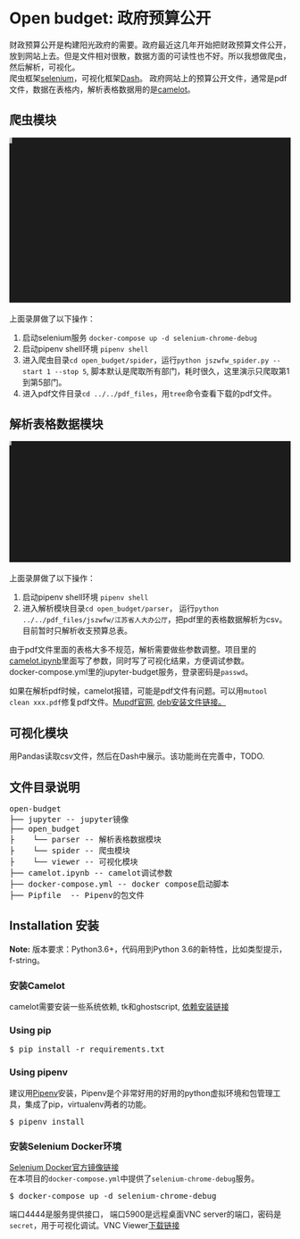 
# Open budget: 政府预算公开

财政预算公开是构建阳光政府的需要。政府最近这几年开始把财政预算文件公开，放到网站上去。但是文件相对很散，数据方面的可读性也不好。所以我想做爬虫，然后解析，可视化。  
爬虫框架[selenium](https://github.com/SeleniumHQ/selenium)，可视化框架[Dash](https://github.com/plotly/dash)。 
政府网站上的预算公开文件，通常是pdf文件，数据在表格内，解析表格数据用的是[camelot](https://github.com/atlanhq/camelot)。  



## 爬虫模块 

![Example](docs/svg/demo_spider.svg)

上面录屏做了以下操作：
1. 启动selenium服务 `docker-compose up -d selenium-chrome-debug`
2. 启动pipenv shell环境 `pipenv shell`
3. 进入爬虫目录`cd open_budget/spider`，运行`python jszwfw_spider.py --start 1 --stop 5`, 脚本默认是爬取所有部门，耗时很久，这里演示只爬取第1到第5部门。
4. 进入pdf文件目录`cd ../../pdf_files`，用`tree`命令查看下载的pdf文件。

## 解析表格数据模块

![Example](docs/svg/demo_parser.svg)

上面录屏做了以下操作：
1. 启动pipenv shell环境 `pipenv shell`
2. 进入解析模块目录`cd open_budget/parser`， 运行`python ../../pdf_files/jszwfw/江苏省人大办公厅`，把pdf里的表格数据解析为csv。目前暂时只解析收支预算总表。

由于pdf文件里面的表格大多不规范，解析需要做些参数调整。项目里的[camelot.ipynb](./camelot.ipynb)里面写了参数，同时写了可视化结果，方便调试参数。  
docker-compose.yml里的jupyter-budget服务，登录密码是`passwd`。

如果在解析pdf时候，camelot报错，可能是pdf文件有问题。可以用`mutool clean xxx.pdf`修复pdf文件。[Mupdf官网](https://mupdf.com/), [deb安装文件链接。](http://ppa.launchpad.net/ubuntuhandbook1/apps/ubuntu/pool/main/m/mupdf)

## 可视化模块

  用Pandas读取csv文件，然后在Dash中展示。该功能尚在完善中，TODO.

## 文件目录说明
<pre>
open-budget  
├── jupyter -- jupyter镜像     
├── open_budget  
├    └── parser -- 解析表格数据模块    
├    └── spider -- 爬虫模块  
├    └── viewer -- 可视化模块  
├── camelot.ipynb -- camelot调试参数  
├── docker-compose.yml -- docker compose启动脚本  
├── Pipfile  -- Pipenv的包文件
</pre>

## Installation 安装

**Note:** 版本要求：Python3.6+，代码用到Python 3.6的新特性，比如类型提示，f-string。 

### 安装Camelot

camelot需要安装一些系统依赖, tk和ghostscript, [依赖安装链接](https://camelot-py.readthedocs.io/en/master/user/install-deps.html)

### Using pip

<pre>
$ pip install -r requirements.txt
</pre>

### Using pipenv

建议用[Pipenv](https://github.com/pypa/pipenv)安装，Pipenv是个非常好用的好用的python虚拟环境和包管理工具，集成了pip，virtualenv两者的功能。

<pre>
$ pipenv install
</pre>

### 安装Selenium Docker环境

[Selenium Docker官方镜像链接](https://github.com/SeleniumHQ/docker-selenium)  
在本项目的`docker-compose.yml`中提供了`selenium-chrome-debug`服务。

<pre>
$ docker-compose up -d selenium-chrome-debug
</pre>

端口4444是服务提供接口， 端口5900是远程桌面VNC server的端口，密码是`secret`，用于可视化调试。VNC Viewer[下载链接](https://www.realvnc.com/en/connect/download/viewer/)